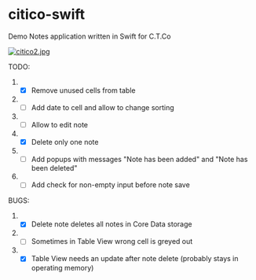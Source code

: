 # citico-swift

Demo Notes application written in Swift for C.T.Co

[![citico2.jpg](https://s8.postimg.cc/bq12gms8l/citico2.jpg)](https://postimg.cc/image/bd9oag9yp/)

TODO:
1) - [x] Remove unused cells from table
2) - [ ] Add date to cell and allow to change sorting
3) - [ ] Allow to edit note
4) - [x] Delete only one note
5) - [ ] Add popups with messages "Note has been added" and "Note has been deleted"
6) - [ ] Add check for non-empty input before note save

BUGS:
1) - [x] Delete note deletes all notes in Core Data storage
2) - [ ] Sometimes in Table View wrong cell is greyed out
3) - [x] Table View needs an update after note delete (probably stays in operating memory)
